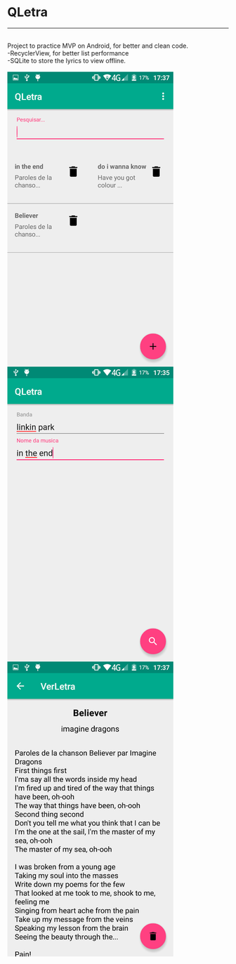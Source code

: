 # QLetra
<hr>
<br>
Project to practice MVP on Android, for better and clean code.<br>
  -RecyclerView, for better list performance<br>
  -SQLite to store the lyrics to view offline.<br>

<br>
<img src="https://raw.githubusercontent.com/BrunoEleodoro/QLetra/master/inicial.png" style="float:left;">
<img src="https://raw.githubusercontent.com/BrunoEleodoro/QLetra/master/cadastro.png" style="float:left;">
<img src="https://raw.githubusercontent.com/BrunoEleodoro/QLetra/master/visualizando.png" style="float:left;">
